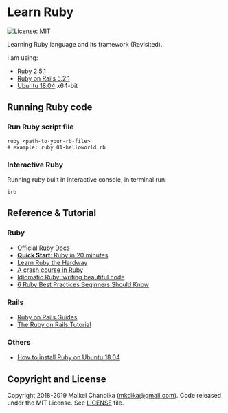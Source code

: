 # Learn Ruby

[![License: MIT](https://img.shields.io/badge/License-MIT-blue.svg)](/LICENSE)

Learning Ruby language and its framework (Revisited).

I am using:

- [Ruby 2.5.1](https://www.ruby-lang.org/end/)
- [Ruby on Rails 5.2.1](https://rubyonrails.org/)
- [Ubuntu 18.04](http://releases.ubuntu.com/18.04/) x64-bit

## Running Ruby code

### Run Ruby script file

```console
ruby <path-to-your-rb-file>
# example: ruby 01-helloworld.rb
```

### Interactive Ruby

Running ruby built in interactive console, in terminal run:

```console
irb
```


## Reference & Tutorial

### Ruby
  - [Official Ruby Docs](https://www.ruby-lang.org/en/documentation/)
  - [__Quick Start__: Ruby in 20 minutes](https://www.ruby-lang.org/en/documentation/quickstart/)
  - [Learn Ruby the Hardway](https://learnrubythehardway.org/book/)
  - [A crash course in Ruby](https://scotch.io/tutorials/a-crash-course-in-ruby)
  - [Idiomatic Ruby: writing beautiful code](https://medium.com/the-renaissance-developer/idiomatic-ruby-1b5fa1445098)
  - [6 Ruby Best Practices Beginners Should Know](https://www.codementor.io/ruby-on-rails/tutorial/6-ruby-best-practices-beginners-should-know)

### Rails
  - [Ruby on Rails Guides](https://guides.rubyonrails.org/)
  - [The Ruby on Rails Tutorial](https://www.railstutorial.org/book)

### Others
  - [How to install Ruby on Ubuntu 18.04](https://linuxize.com/post/how-to-install-ruby-on-ubuntu-18-04/)


## Copyright and License

Copyright 2018-2019 Maikel Chandika (mkdika@gmail.com). Code released under the
MIT License. See [LICENSE](/LICENSE) file.
